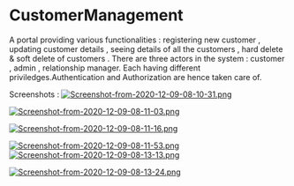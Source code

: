 # CustomerManagement

  A portal providing various functionalities : registering new customer , updating customer details , seeing details of all the customers , hard delete & soft delete of customers . There are three actors in the system : customer , admin , relationship manager. Each having different priviledges.Authentication and Authorization are hence taken care of.
  
  Screenshots : 
[![Screenshot-from-2020-12-09-08-10-31.png](https://i.postimg.cc/wjg8nj53/Screenshot-from-2020-12-09-08-10-31.png)](https://postimg.cc/ykQbZBbz)  

[![Screenshot-from-2020-12-09-08-11-03.png](https://i.postimg.cc/gJf1szkz/Screenshot-from-2020-12-09-08-11-03.png)](https://postimg.cc/Hc9SsCyR)

[![Screenshot-from-2020-12-09-08-11-16.png](https://i.postimg.cc/7YrpTZWX/Screenshot-from-2020-12-09-08-11-16.png)](https://postimg.cc/XXx2R43y)

[![Screenshot-from-2020-12-09-08-11-53.png](https://i.postimg.cc/hGXC5kYf/Screenshot-from-2020-12-09-08-11-53.png)](https://postimg.cc/WDP6DHTv)
[![Screenshot-from-2020-12-09-08-13-13.png](https://i.postimg.cc/4yQwcsYF/Screenshot-from-2020-12-09-08-13-13.png)](https://postimg.cc/vxDWFRLW)  

[![Screenshot-from-2020-12-09-08-13-24.png](https://i.postimg.cc/1zVHHpgF/Screenshot-from-2020-12-09-08-13-24.png)](https://postimg.cc/PLhYfvQf)
